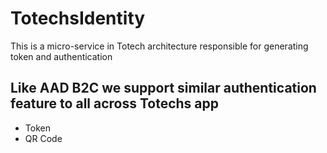 # TotechsIdentity
This is a micro-service in Totech architecture responsible for generating token and authentication
## Like AAD B2C we support similar authentication feature to all across Totechs app
- Token
- QR Code
